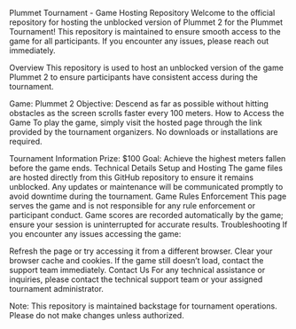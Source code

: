Plummet Tournament - Game Hosting Repository
Welcome to the official repository for hosting the unblocked version of Plummet 2 for the Plummet Tournament! This repository is maintained to ensure smooth access to the game for all participants. If you encounter any issues, please reach out immediately.

Overview
This repository is used to host an unblocked version of the game Plummet 2 to ensure participants have consistent access during the tournament.

Game: Plummet 2
Objective: Descend as far as possible without hitting obstacles as the screen scrolls faster every 100 meters.
How to Access the Game
To play the game, simply visit the hosted page through the link provided by the tournament organizers. No downloads or installations are required.

Tournament Information
Prize: $100
Goal: Achieve the highest meters fallen before the game ends.
Technical Details
Setup and Hosting
The game files are hosted directly from this GitHub repository to ensure it remains unblocked.
Any updates or maintenance will be communicated promptly to avoid downtime during the tournament.
Game Rules Enforcement
This page serves the game and is not responsible for any rule enforcement or participant conduct.
Game scores are recorded automatically by the game; ensure your session is uninterrupted for accurate results.
Troubleshooting
If you encounter any issues accessing the game:

Refresh the page or try accessing it from a different browser.
Clear your browser cache and cookies.
If the game still doesn’t load, contact the support team immediately.
Contact Us
For any technical assistance or inquiries, please contact the technical support team or your assigned tournament administrator.

Note: This repository is maintained backstage for tournament operations. Please do not make changes unless authorized.


